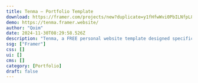 ```yaml
---
title: Tenma — Portfolio Template
download: https://framer.com/projects/new?duplicate=y1fHfwWvi0PbILNfpL8v&via=rosyid11&duplicateType=siteTemplate
demo: https://tenma.framer.website/
author: "Qoim"
date: 2024-11-30T08:29:58.526Z
description: "Tenma, a FREE personal website template designed specifically for digital product designers and Framer template creator, allows you to effortlessly showcase your featured projects and sell your template with ease"
ssg: ["Framer"]
css: []
ui: []
cms: []
category: [Portfolio]
draft: false
---
```

